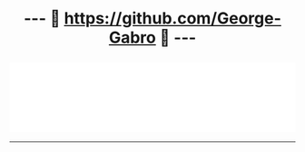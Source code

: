 <h1 align="center">

--- 🔗 https://github.com/George-Gabro 🔗 ---

</h1>

<img src="terminal.svg" alt="Typing SVG" /></a>

---
